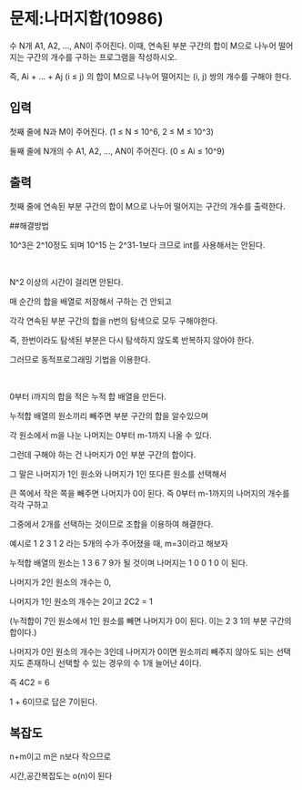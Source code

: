 # 문제:나머지합(10986)

수 N개 A1, A2, ..., AN이 주어진다. 이때, 연속된 부분 구간의 합이 M으로 나누어 떨어지는 구간의 개수를 구하는 프로그램을 작성하시오.

즉, Ai + ... + Aj (i ≤ j) 의 합이 M으로 나누어 떨어지는 (i, j) 쌍의 개수를 구해야 한다.

## 입력

첫째 줄에 N과 M이 주어진다. (1 ≤ N ≤ 10^6, 2 ≤ M ≤ 10^3)

둘째 줄에 N개의 수 A1, A2, ..., AN이 주어진다. (0 ≤ Ai ≤ 10^9)

## 출력

첫째 줄에 연속된 부분 구간의 합이 M으로 나누어 떨어지는 구간의 개수를 출력한다.

##해결방법

10^3은 2^10정도 되며 10^15 는 2^31-1보다 크므로 int를 사용해서는 안된다.

<br/>

N^2 이상의 시간이 걸리면 안된다.

매 순간의 합을 배열로 저장해서 구하는 건 안되고

각각 연속된 부분 구간의 합을 n번의 탐색으로 모두 구해야한다.

즉, 한번이라도 탐색된 부분은 다시 탐색하지 않도록 반복하지 않아야 한다.

그러므로 동적프로그래밍 기법을 이용한다.

<br/>

0부터 i까지의 합을 적은 누적 합 배열을 만든다.

누적합 배열의 원소끼리 빼주면 부분 구간의 합을 알수있으며

각 원소에서 m을 나눈 나머지는 0부터 m-1까지 나올 수 있다.

그런데 구해야 하는 건 나머지가 0인 부분 구간의 합이다.

그 말은 나머지가 1인 원소와 나머지가 1인 또다른 원소를 선택해서 

큰 쪽에서 작은 쪽을 빼주면 나머지가 0이 된다. 즉 0부터 m-1까지의 나머지의 개수를 각각 구하고

그중에서 2개를 선택하는 것이므로 조합을 이용하여 해결한다.

예시로 1 2 3 1 2 라는 5개의 수가 주어졌을 때, m=3이라고 해보자

누적합 배열의 원소는 1 3 6 7 9가 될 것이며 나머지는 1 0 0 1 0 이 된다.

나머지가 2인 원소의 개수는 0,

나머지가 1인 원소의 개수는 2이고 2C2 = 1  

(누적합이 7인 원소에서 1인 원소를 빼면 나머지가 0이 된다. 이는 2 3 1의 부분 구간의 합이다.)

나머지가 0인 원소의 개수는 3인데 나머지가 0이면 원소끼리 빼주지 않아도 되는 선택지도 존재하니 선택할 수 있는 경우의 수 1개 늘어난 4이다.

즉 4C2 = 6

1 + 6이므로 답은 7이된다.

## 복잡도

n+m이고 m은 n보다 작으므로

시간,공간복잡도는 o(n)이 된다

